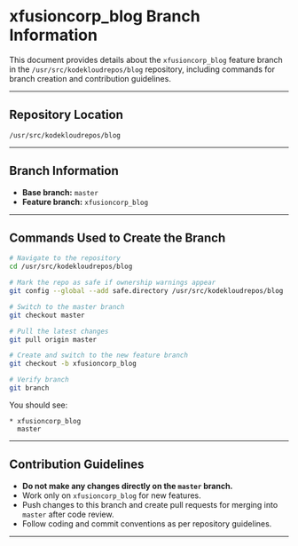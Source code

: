 # xfusioncorp_blog Branch Information

This document provides details about the `xfusioncorp_blog` feature branch in the `/usr/src/kodekloudrepos/blog` repository, including commands for branch creation and contribution guidelines.

---

## Repository Location

`/usr/src/kodekloudrepos/blog`

---

## Branch Information

- **Base branch:** `master`
- **Feature branch:** `xfusioncorp_blog`

---

## Commands Used to Create the Branch

```bash
# Navigate to the repository
cd /usr/src/kodekloudrepos/blog

# Mark the repo as safe if ownership warnings appear
git config --global --add safe.directory /usr/src/kodekloudrepos/blog

# Switch to the master branch
git checkout master

# Pull the latest changes
git pull origin master

# Create and switch to the new feature branch
git checkout -b xfusioncorp_blog

# Verify branch
git branch
```
You should see:
```text
* xfusioncorp_blog
  master
```

---

## Contribution Guidelines

- **Do not make any changes directly on the `master` branch.**
- Work only on `xfusioncorp_blog` for new features.
- Push changes to this branch and create pull requests for merging into `master` after code review.
- Follow coding and commit conventions as per repository guidelines.

---